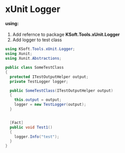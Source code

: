 
xUnit Logger
======

#### using:

1. Add refernce to package **KSoft.Tools.xUnit.Logger**
2. Add logger to test class 

```csharp
using KSoft.Tools.xUnit.Logger;
using Xunit;
using Xunit.Abstractions;

public class SomeTestClass
{
  protected ITestOutputHelper output;
  private TestLogger logger;

  public SomeTestClass(ITestOutputHelper output)
  {
    this.output = output;
    logger = new TestLogger(output);
  }


  [Fact]
  public void Test1()
  {
    logger.Info("test");
  }
}
```
